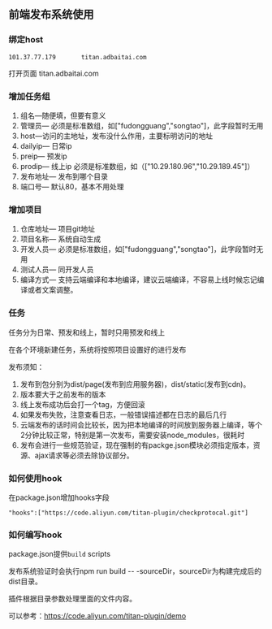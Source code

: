 ## 前端发布系统使用

### 绑定host

```
101.37.77.179		titan.adbaitai.com
```

打开页面 titan.adbaitai.com



### 增加任务组

1. 组名—随便填，但要有意义
2. 管理员— 必须是标准数组，如["fudongguang","songtao"]，此字段暂时无用
3. host—访问的主地址，发布没什么作用，主要标明访问的地址
4. dailyip— 日常ip
5. preip— 预发ip
6. prodip— 线上ip 必须是标准数组，如（["10.29.180.96","10.29.189.45"]）
7. 发布地址— 发布到哪个目录
8. 端口号— 默认80，基本不用处理



### 增加项目

1. 仓库地址— 项目git地址
2. 项目名称— 系统自动生成
3. 开发人员—  必须是标准数组，如["fudongguang","songtao"]，此字段暂时无用
4. 测试人员— 同开发人员
5. 编译方式— 支持云端编译和本地编译，建议云端编译，不容易上线时候忘记编译或者文案调整。



### 任务

任务分为日常、预发和线上，暂时只用预发和线上

在各个环境新建任务，系统将按照项目设置好的进行发布

发布须知：

1. 发布到包分别为dist/page(发布到应用服务器)，dist/static(发布到cdn)。
2. 版本要大于之前发布的版本
3. 线上发布成功后会打一个tag，方便回滚
4. 如果发布失败，注意查看日志，一般错误描述都在日志的最后几行
5. 云端发布的话时间会比较长，因为把本地编译的时间放到服务器上编译，等个2分钟比较正常，特别是第一次发布，需要安装node_modules，很耗时
6. 发布会进行一些规范验证，现在强制的有packge.json模块必须指定版本，资源、ajax请求等必须去除协议部分。



### 如何使用hook

在package.json增加hooks字段

```
"hooks":["https://code.aliyun.com/titan-plugin/checkprotocal.git"]
```



### 如何编写hook

package.json提供`build` scripts

发布系统验证时会执行npm run build -- -sourceDir，sourceDir为构建完成后的dist目录。

插件根据目录参数处理里面的文件内容。

可以参考：https://code.aliyun.com/titan-plugin/demo



